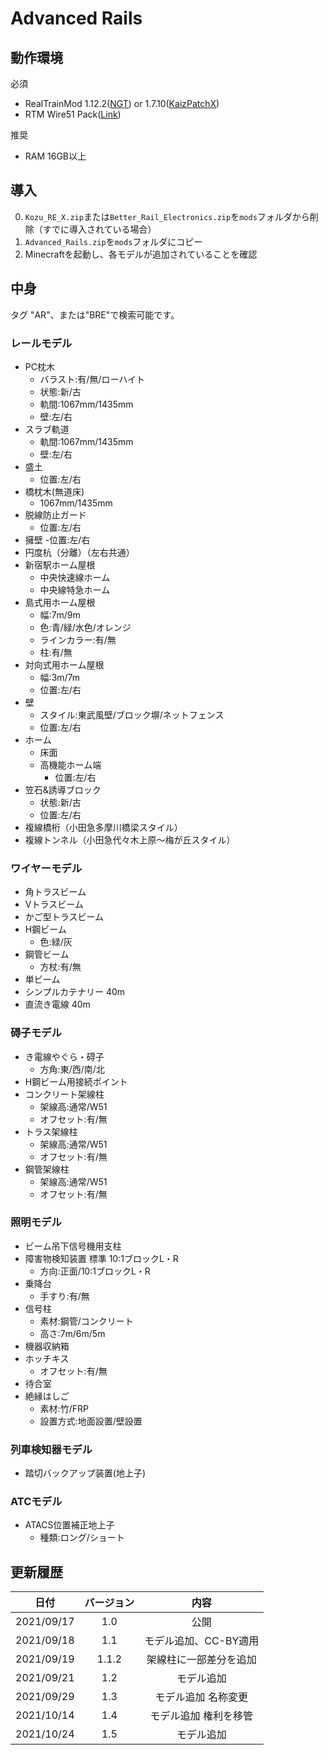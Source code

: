 # Advanced Rails
## 動作環境

必須
- RealTrainMod 1.12.2([NGT](https://www.curseforge.com/minecraft/mc-mods/realtrainmod)) or 1.7.10([KaizPatchX](https://github.com/Kai-Z-JP/KaizPatchX))
- RTM Wire51 Pack([Link](https://twitter.com/hi03_s/status/914244174433497088))

推奨
- RAM 16GB以上

## 導入

0. `Kozu_RE_X.zip`または`Better_Rail_Electronics.zip`を`mods`フォルダから削除（すでに導入されている場合）
1. `Advanced_Rails.zip`を`mods`フォルダにコピー
2. Minecraftを起動し、各モデルが追加されていることを確認

## 中身
タグ "AR"、または"BRE"で検索可能です。

### レールモデル
- PC枕木
    - バラスト:有/無/ローハイト
    - 状態:新/古
    - 軌間:1067mm/1435mm
    - 壁:左/右
- スラブ軌道
    - 軌間:1067mm/1435mm
    - 壁:左/右
- 盛土
    - 位置:左/右
- 橋枕木(無道床)
    - 1067mm/1435mm
- 脱線防止ガード
    - 位置:左/右
- 擁壁
    -位置:左/右
- 円度杭（分離）（左右共通）
- 新宿駅ホーム屋根
	- 中央快速線ホーム
    - 中央線特急ホーム
- 島式用ホーム屋根
	- 幅:7m/9m
	- 色:青/緑/水色/オレンジ
    - ラインカラー:有/無
    - 柱:有/無 
- 対向式用ホーム屋根
	- 幅:3m/7m
    - 位置:左/右
- 壁
	- スタイル:東武風壁/ブロック塀/ネットフェンス
    - 位置:左/右
- ホーム
	- 床面
    - 高機能ホーム端
        - 位置:左/右
- 笠石&誘導ブロック
    - 状態:新/古
    - 位置:左/右
- 複線橋桁（小田急多摩川橋梁スタイル）
- 複線トンネル（小田急代々木上原～梅が丘スタイル）
### ワイヤーモデル
- 角トラスビーム
- Vトラスビーム
- かご型トラスビーム
- H鋼ビーム
    - 色:緑/灰
- 鋼管ビーム
    - 方杖:有/無
- 単ビーム
- シンプルカテナリー 40m
- 直流き電線 40m
### 碍子モデル
- き電線やぐら・碍子
    - 方角:東/西/南/北
- H鋼ビーム用接続ポイント
- コンクリート架線柱
    - 架線高:通常/W51
    - オフセット:有/無
- トラス架線柱
    - 架線高:通常/W51
    - オフセット:有/無
- 鋼管架線柱
    - 架線高:通常/W51
    - オフセット:有/無
### 照明モデル
- ビーム吊下信号機用支柱
- 障害物検知装置 標準 10:1ブロックL・R
    - 方向:正面/10:1ブロックL・R
- 乗降台
    - 手すり:有/無
- 信号柱
    - 素材:鋼管/コンクリート
    - 高さ:7m/6m/5m
- 機器収納箱
- ホッチキス
    - オフセット:有/無
- 待合室
- 絶縁はしご
    - 素材:竹/FRP
    - 設置方式:地面設置/壁設置
### 列車検知器モデル
- 踏切バックアップ装置(地上子)
### ATCモデル
- ATACS位置補正地上子
    - 種類:ロング/ショート

## 更新履歴
|日付|バージョン|内容|
|:--:|:--:|:--:|
|2021/09/17|1.0|公開|
|2021/09/18|1.1|モデル追加、CC-BY適用|
|2021/09/19|1.1.2|架線柱に一部差分を追加|
|2021/09/21|1.2|モデル追加|
|2021/09/29|1.3|モデル追加 名称変更|
|2021/10/14|1.4|モデル追加 権利を移管|
|2021/10/24|1.5|モデル追加|